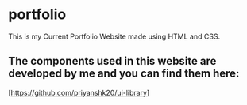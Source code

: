 # portfolio
This is my Current Portfolio Website made using HTML and CSS.

## The components used in this website are developed by me and you can find them here:
[https://github.com/priyanshk20/ui-library]
